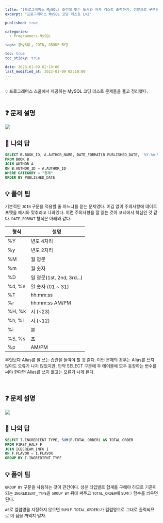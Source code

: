 ```yaml
---
title: "[프로그래머스 MySQL] 조건에 맞는 도서와 저자 리스트 출력하기, 성분으로 구분한 아이스크림 총 주문량(JOIN, GROUP BY)"
excerpt: "프로그래머스 MySQL 코딩 테스트 Lv2"

published: true

categories:
  - Programmers-MySQL

tags: [MySQL, JOIN, GROUP BY] 

toc: true
toc_sticky: true

date: 2023-01-09 02:10:00
last_modified_at: 2023-01-09 02:10:00
---
```

<br>

<div class="notice--primary" markdown="1">
💡 프로그래머스 스쿨에서 제공하는 MySQL 코딩 테스트 문제들을 풀고 정리했다.
</div>


<br>

## ❓ 문제 설명

<img src="https://user-images.githubusercontent.com/115082062/211209000-706e24f6-d3fb-46ad-b222-ed740d03a0ad.png">

## 📝 나의 답

```sql
SELECT B.BOOK_ID, A.AUTHOR_NAME, DATE_FORMAT(B.PUBLISHED_DATE, '%Y-%m-%d') AS PUBLISHED_DATE
FROM BOOK B
JOIN AUTHOR A
ON B.AUTHOR_ID = A.AUTHOR_ID
WHERE CATEGORY = "경제"
ORDER BY PUBLISHED_DATE
```

## 💡 풀이 팁

기본적인 `JOIN` 구문을 적용할 줄 아느냐를 묻는 문제였다. 어김 없이 주의사항에 데이트 포맷을 예시와 맞추라고 나와있다. 이런 주의사항을 잘 읽는 것이 코테에서 핵심인 것 같다. `DATE_FORMAT` 형식은 아래와 같다.

| 형식 | 설명 |
| --- | --- |
| %Y | 년도 4자리 |
| %y | 년도 2자리 |
| %M | 월 영문 |
| %m | 월 숫자 |
| %D | 일 영문(1st, 2nd, 3rd...) |
| %d, %e | 일 숫자 (01 ~ 31) |
| %T | hh:mm:ss |
| %r | hh:mm:ss AM/PM |
| %H, %k | 시 (~23) |
| %h, %l | 시 (~12) |
| %i | 분 |
| %S, %s | 초 |
| %p | AM/PM |

무엇보다 Alias를 잘 쓰는 습관을 들여야 할 것 같다. 이번 문제의 경우는 Alias를 쓰지 않아도 오류가 나지 않았지만, 만약 SELECT 구문에 두 테이블에 모두 등장하는 변수를 써야 한다면 Alias를 쓰지 않고는 오류가 나게 된다.

<br>


## ❓ 문제 설명

<img src="https://user-images.githubusercontent.com/115082062/211209730-2c1968fa-93df-4b81-a662-9c88ec489fa9.png">

## 📝 나의 답

```sql
SELECT I.INGREDIENT_TYPE, SUM(F.TOTAL_ORDER) AS TOTAL_ORDER
FROM FIRST_HALF F
JOIN ICECREAM_INFO I
ON F.FLAVOR = I.FLAVOR
GROUP BY I.INGREDIENT_TYPE
```

## 💡 풀이 팁

`GROUP BY` 구문을 사용하는 것이 관건이다. 성분 타입별로 합계를 구해야 하므로 기준이 되는 `INGREDIENT_TYPE`을 `GROUP BY` 뒤에 써주고 `TOTAL_ORDER`에 `SUM()` 함수를 씌우면 된다.

`AS`로 컬럼명을 지정하지 않으면 `SUM(F.TOTAL_ORDER)`가 컬럼명으로 그대로 출력되므로 이 점을 까먹지 말자.

<br>
